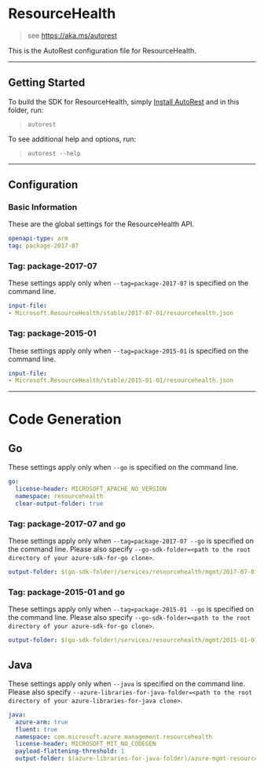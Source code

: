# ResourceHealth
    
> see https://aka.ms/autorest

This is the AutoRest configuration file for ResourceHealth.



---
## Getting Started 
To build the SDK for ResourceHealth, simply [Install AutoRest](https://aka.ms/autorest/install) and in this folder, run:

> `autorest`

To see additional help and options, run:

> `autorest --help`
---

## Configuration



### Basic Information 
These are the global settings for the ResourceHealth API.

``` yaml
openapi-type: arm
tag: package-2017-07
```


### Tag: package-2017-07

These settings apply only when `--tag=package-2017-07` is specified on the command line.

``` yaml $(tag) == 'package-2017-07'
input-file:
- Microsoft.ResourceHealth/stable/2017-07-01/resourcehealth.json
```


### Tag: package-2015-01

These settings apply only when `--tag=package-2015-01` is specified on the command line.

``` yaml $(tag) == 'package-2015-01'
input-file:
- Microsoft.ResourceHealth/stable/2015-01-01/resourcehealth.json
```


---
# Code Generation


## Go

These settings apply only when `--go` is specified on the command line.

``` yaml $(go)
go:
  license-header: MICROSOFT_APACHE_NO_VERSION
  namespace: resourcehealth
  clear-output-folder: true
```

### Tag: package-2017-07 and go

These settings apply only when `--tag=package-2017-07 --go` is specified on the command line.
Please also specify `--go-sdk-folder=<path to the root directory of your azure-sdk-for-go clone>`.

``` yaml $(tag) == 'package-2017-07' && $(go)
output-folder: $(go-sdk-folder)/services/resourcehealth/mgmt/2017-07-01/resourcehealth
```

### Tag: package-2015-01 and go

These settings apply only when `--tag=package-2015-01 --go` is specified on the command line.
Please also specify `--go-sdk-folder=<path to the root directory of your azure-sdk-for-go clone>`.

``` yaml $(tag) == 'package-2015-01' && $(go)
output-folder: $(go-sdk-folder)/services/resourcehealth/mgmt/2015-01-01/resourcehealth
```


## Java

These settings apply only when `--java` is specified on the command line.
Please also specify `--azure-libraries-for-java-folder=<path to the root directory of your azure-libraries-for-java clone>`.

``` yaml $(java)
java:
  azure-arm: true
  fluent: true
  namespace: com.microsoft.azure.management.resourcehealth
  license-header: MICROSOFT_MIT_NO_CODEGEN
  payload-flattening-threshold: 1
  output-folder: $(azure-libraries-for-java-folder)/azure-mgmt-resourcehealth
```
